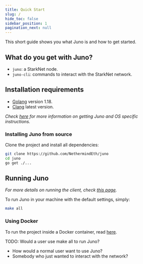 ```yaml
---
title: Quick Start
slug: /
hide_toc: false
sidebar_position: 1
pagination_next: null
---
```


This short guide shows you what Juno is and how to get started.

## What do you get with Juno?

- `juno`: a StarkNet node.
- `juno-cli`: commands to interact with the StarkNet network.

## Installation requirements

- [Golang](https://go.dev/doc/install) version 1.18.
- [Clang](https://clang.llvm.org/get_started.html) latest version. 

_Check [here](./download.mdx) for more information on getting Juno and OS specific instructions._

### Installing Juno from source

Clone the project and install all dependencies:

```bash
git clone https://github.com/NethermindEth/juno
cd juno
go get ./...
```
## Running Juno

_For more details on running the client, check [this page](./run/normal.mdx)._

To run Juno in your machine with the default settings, simply:


``` bash
make all
```

### Using Docker

To run the project inside a Docker container, read [here](./run/docker.mdx).

<!-- ## Example usage -->

TODO: Would a user use make all to run Juno?

- How would a normal user want to use Juno? 
- Somebody who just wanted to interact with the network?